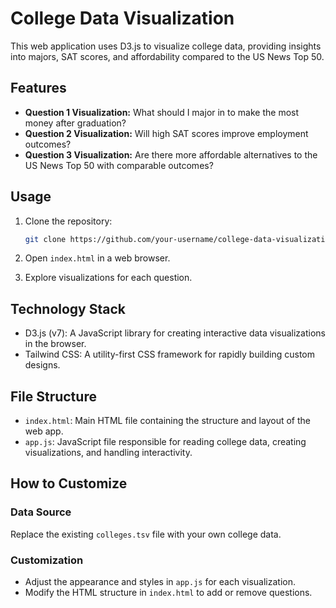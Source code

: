 # College Data Visualization

This web application uses D3.js to visualize college data, providing insights into majors, SAT scores, and affordability compared to the US News Top 50.

## Features

- **Question 1 Visualization:** What should I major in to make the most money after graduation?
- **Question 2 Visualization:** Will high SAT scores improve employment outcomes?
- **Question 3 Visualization:** Are there more affordable alternatives to the US News Top 50 with comparable outcomes?

## Usage

1. Clone the repository:

    ```bash
    git clone https://github.com/your-username/college-data-visualization.git
    ```

2. Open `index.html` in a web browser.

3. Explore visualizations for each question.

## Technology Stack

- D3.js (v7): A JavaScript library for creating interactive data visualizations in the browser.
- Tailwind CSS: A utility-first CSS framework for rapidly building custom designs.

## File Structure

- `index.html`: Main HTML file containing the structure and layout of the web app.
- `app.js`: JavaScript file responsible for reading college data, creating visualizations, and handling interactivity.

## How to Customize

### Data Source

Replace the existing `colleges.tsv` file with your own college data.

### Customization

- Adjust the appearance and styles in `app.js` for each visualization.
- Modify the HTML structure in `index.html` to add or remove questions.

